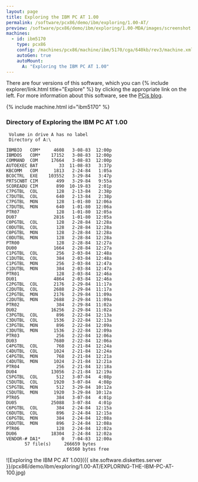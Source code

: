 ```yaml
---
layout: page
title: Exploring the IBM PC AT 1.00
permalink: /software/pcx86/demo/ibm/exploring/1.00-AT/
preview: /software/pcx86/demo/ibm/exploring/1.00-MDA/images/screenshot.png
machines:
  - id: ibm5170
    type: pcx86
    config: /machines/pcx86/machine/ibm/5170/cga/640kb/rev3/machine.xml
    autoGen: true
    autoMount:
      A: "Exploring the IBM PC AT 1.00"
---
```


There are four versions of this software, which you can {% include explorer/link.html title="Explore" %} by clicking the appropriate link on the left.
For more information about this software, see the [PCjs blog](/blog/2018/04/01/).

{% include machine.html id="ibm5170" %}

### Directory of Exploring the IBM PC AT 1.00

     Volume in drive A has no label
     Directory of A:\

    IBMBIO   COM*     4608   3-08-83  12:00p
    IBMDOS   COM*    17152   3-08-83  12:00p
    COMMAND  COM     17664   3-08-83  12:00p
    AUTOEXEC BAT        33  11-08-83   3:37p
    KBCOMM   COM      1813   2-24-84   1:05a
    BCOCTRL  EXE    103552   3-29-84   3:47p
    PRTSCNBT CIM       499   3-29-84   9:55a
    SCOREADU CIM       890  10-19-83   2:01p
    C7PGTBL  COL       128   2-13-84   2:38p
    C7DUTBL  COL       640   2-13-84   2:38p
    C7PGTBL  MON       128   1-01-80  12:06a
    C7DUTBL  MON       640   1-01-80  12:06a
    PTR07              128   1-01-80  12:05a
    DU07              2816   1-01-80  12:05a
    C0PGTBL  COL       128   2-28-84  12:28a
    C0DUTBL  COL       128   2-28-84  12:28a
    C0PGTBL  MON       128   2-28-84  12:28a
    C0DUTBL  MON       128   2-28-84  12:28a
    PTR00              128   2-28-84  12:27a
    DU00              1664   2-28-84  12:27a
    C1PGTBL  COL       256   2-03-84  12:48a
    C1DUTBL  COL       384   2-03-84  12:48a
    C1PGTBL  MON       256   2-03-84  12:47a
    C1DUTBL  MON       384   2-03-84  12:47a
    PTR01              128   2-03-84  12:46a
    DU01              4864   2-03-84  12:46a
    C2PGTBL  COL      2176   2-29-84  11:17a
    C2DUTBL  COL      2688   2-29-84  11:17a
    C2PGTBL  MON      2176   2-29-84  11:09a
    C2DUTBL  MON      2688   2-29-84  11:09a
    PTR02              384   2-29-84  11:02a
    DU02             16256   2-29-84  11:02a
    C3PGTBL  COL       896   2-22-84  12:13a
    C3DUTBL  COL      1536   2-22-84  12:13a
    C3PGTBL  MON       896   2-22-84  12:09a
    C3DUTBL  MON      1536   2-22-84  12:09a
    PTR03              256   2-22-84  12:06a
    DU03              7680   2-22-84  12:06a
    C4PGTBL  COL       768   2-21-84  12:24a
    C4DUTBL  COL      1024   2-21-84  12:24a
    C4PGTBL  MON       768   2-21-84  12:21a
    C4DUTBL  MON      1024   2-21-84  12:21a
    PTR04              256   2-21-84  12:18a
    DU04             13056   2-21-84  12:19a
    C5PGTBL  COL       512   3-07-84   4:08p
    C5DUTBL  COL      1920   3-07-84   4:08p
    C5PGTBL  MON       512   3-29-84  10:12a
    C5DUTBL  MON      1920   3-29-84  10:12a
    PTR05              384   3-07-84   4:01p
    DU05             25088   3-07-84   4:01p
    C6PGTBL  COL       384   2-24-84  12:15a
    C6DUTBL  COL       896   2-24-84  12:15a
    C6PGTBL  MON       384   2-24-84  12:08a
    C6DUTBL  MON       896   2-24-84  12:08a
    PTR06              128   2-24-84  12:02a
    DU06             18304   2-24-84  12:02a
    VENDOR-# DA1*        0   7-04-83  12:00a
           57 file(s)     266659 bytes
                           66560 bytes free

![Exploring the IBM PC AT 1.00]({{ site.software.diskettes.server }}/pcx86/demo/ibm/exploring/1.00-AT/EXPLORING-THE-IBM-PC-AT-100.jpg)
